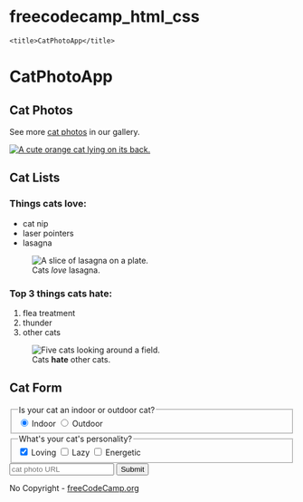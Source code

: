 # freecodecamp_html_css

<!-- //freecodecamp_html

//index.html -->
<!DOCTYPE html>

<html lang="en">
  <head>
    
    <title>CatPhotoApp</title>
  </head>
  <body>
    <main>
      <h1>CatPhotoApp</h1>
      <section>
        <h2>Cat Photos</h2>
        <!-- TODO: Add link to cat photos -->
        <p>See more <a target="_blank" href="https://freecatphotoapp.com">cat photos</a> in our gallery.</p>
        <a href="https://freecatphotoapp.com"><img src="https://cdn.freecodecamp.org/curriculum/cat-photo-app/relaxing-cat.jpg" alt="A cute orange cat lying on its back."></a>
      </section>
      <section>
        <h2>Cat Lists</h2>
        <h3>Things cats love:</h3>
        <ul>
          <li>cat nip</li>
          <li>laser pointers</li>
          <li>lasagna</li>
        </ul>
        <figure>
          <img src="https://cdn.freecodecamp.org/curriculum/cat-photo-app/lasagna.jpg" alt="A slice of lasagna on a plate.">
          <figcaption>Cats <em>love</em> lasagna.</figcaption>  
        </figure>
        <h3>Top 3 things cats hate:</h3>
        <ol>
          <li>flea treatment</li>
          <li>thunder</li>
          <li>other cats</li>
        </ol>
        <figure>
          <img src="https://cdn.freecodecamp.org/curriculum/cat-photo-app/cats.jpg" alt="Five cats looking around a field.">
          <figcaption>Cats <strong>hate</strong> other cats.</figcaption>  
        </figure>
      </section>
      <section>
        <h2>Cat Form</h2>
        <form action="https://freecatphotoapp.com/submit-cat-photo">
          <fieldset>
            <legend>Is your cat an indoor or outdoor cat?</legend>
            <label><input id="indoor" type="radio" name="indoor-outdoor" value="indoor" checked> Indoor</label>
            <label><input id="outdoor" type="radio" name="indoor-outdoor" value="outdoor"> Outdoor</label>
          </fieldset>
          <fieldset>
            <legend>What's your cat's personality?</legend>
            <input id="loving" type="checkbox" name="personality" value="loving" checked> <label for="loving">Loving</label>
            <input id="lazy" type="checkbox" name="personality" value="lazy"> <label for="lazy">Lazy</label>
            <input id="energetic" type="checkbox" name="personality" value="energetic"> <label for="energetic">Energetic</label>
          </fieldset>
          <input type="text" name="catphotourl" placeholder="cat photo URL" required>
          <button type="submit">Submit</button>
        </form>
      </section>
    </main>
    <footer>
      <p>
        No Copyright - <a href="https://www.freecodecamp.org">freeCodeCamp.org</a>
      </p>
    </footer>
  </body>
</html>

<!-- //css_freecodecamp

//index.html
<!DOCTYPE html>
<html lang="en">
  <head>
    <meta charset="utf-8">
    <meta name="viewport" content="width=device-width, initial-scale=1.0">
    <title>Colored Markers</title> -->
<!--     <link rel="stylesheet" href="styles1.css"> -->
<!--     <style>
      h1 {
    text-align: center;
  }
  
  .container {
    background-color: rgb(255, 255, 255);
    padding: 10px 0;
  }
  
  .marker {
    width: 200px;
    height: 25px;
    margin: 10px auto;
  }
  
  .cap {
    width: 60px;
    height: 25px;
  }
  
  .sleeve {
    width: 110px;
    height: 25px;
    background-color: rgba(255, 255, 255, 0.5);
    border-left: 10px double rgba(0, 0, 0, 0.75);
  }
  
  .cap, .sleeve {
    display: inline-block;
  }
  
  .red {
    background: linear-gradient(rgb(122, 74, 14), rgb(245, 62, 113), rgb(162, 27, 27));
    box-shadow: 0 0 20px 0 rgba(83, 14, 14, 0.8);
  }
  
  .green {
    background: linear-gradient(#55680D, #71F53E, #116C31);
    box-shadow: 0 0 20px 0 #3B7E20CC;
  }
  
  .blue {
    background: linear-gradient(hsl(186, 76%, 16%), hsl(223, 90%, 60%), hsl(240, 56%, 42%));
    box-shadow: 0 0 20px 0 hsla(223,59%,31%,0.8);
  }
  
    </style>
  </head>
  <body>
    <h1>CSS Color Markers</h1>
    <div class="container">
      <div class="marker red">
        <div class="cap"></div>
        <div class="sleeve"></div>
      </div>
      <div class="marker green">
        <div class="cap"></div>
        <div class="sleeve"></div>
      </div>
      <div class="marker blue">
        <div class="cap"></div>
        <div class="sleeve"></div>
      </div>
    </div>
  </body>
</html> -->

<!-- //styles1.css
h1 {
    text-align: center;
  }
  
  .container {
    background-color: rgb(255, 255, 255);
    padding: 10px 0;
  }
  
  .marker {
    width: 200px;
    height: 25px;
    margin: 10px auto;
  }
  
  .cap {
    width: 60px;
    height: 25px;
  }
  
  .sleeve {
    width: 110px;
    height: 25px;
    background-color: rgba(255, 255, 255, 0.5);
    border-left: 10px double rgba(0, 0, 0, 0.75);
  }
  
  .cap, .sleeve {
    display: inline-block;
  }
  
  .red {
    background: linear-gradient(rgb(122, 74, 14), rgb(245, 62, 113), rgb(162, 27, 27));
    box-shadow: 0 0 20px 0 rgba(83, 14, 14, 0.8);
  }
  
  .green {
    background: linear-gradient(#55680D, #71F53E, #116C31);
    box-shadow: 0 0 20px 0 #3B7E20CC;
  }
  
  .blue {
    background: linear-gradient(hsl(186, 76%, 16%), hsl(223, 90%, 60%), hsl(240, 56%, 42%));
    box-shadow: 0 0 20px 0 hsla(223,59%,31%,0.8);
  }
  
 -->
